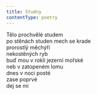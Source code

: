 ```yaml
---
title: Studny
contentType: poetry
---
```


<section>

Tělo prochvělé studem  
po stěnách studen mech se krade  
prorostlý měchýři  
nekostěných ryb  
buď mou v rokli jezerní mořské  
neb v zatopeném lomu  
dnes v noci posté  
zase poprvé  
dej se mi

</section>
